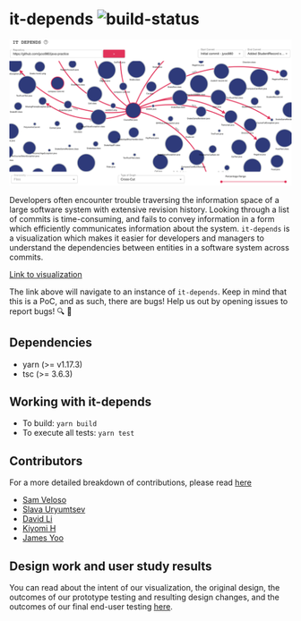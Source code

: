 # it-depends ![build-status](https://gitlab.com/jamesyoo/it-depends/badges/master/build.svg)

![viz-screenshot](./media/it-depends-viz.png)

Developers often encounter trouble traversing the information space of a large software system with extensive revision history. Looking through a list of commits is time-consuming, and fails to convey information in a form which efficiently communicates information about the system. `it-depends` is a visualization which makes it easier for developers and managers to understand the dependencies between entities in a software system across commits.

[Link to visualization](https://daviidli.github.io/it-depends-vis/)

The link above will navigate to an instance of `it-depends`. Keep in mind that this is a PoC, and as such, there are bugs! Help us out by opening issues to report bugs! 🔍 🐛

## Dependencies
* yarn (>= v1.17.3)
* tsc (>= 3.6.3)

## Working with it-depends
* To build: `yarn build`
* To execute all tests: `yarn test`

## Contributors

For a more detailed breakdown of contributions, please read [here](./contributors.md)

* [Sam Veloso](https://github.com/scveloso)
* [Slava Uryumtsev](https://github.com/uslava77)
* [David Li](https://github.com/daviidli)
* [Kiyomi H](https://github.com/kiyomih)
* [James Yoo](https://github.com/jyoo980)

## Design work and user study results

You can read about the intent of our visualization, the original design, the outcomes of our prototype testing and resulting design changes, and the outcomes of our final end-user testing [here](./writeup.md). 
